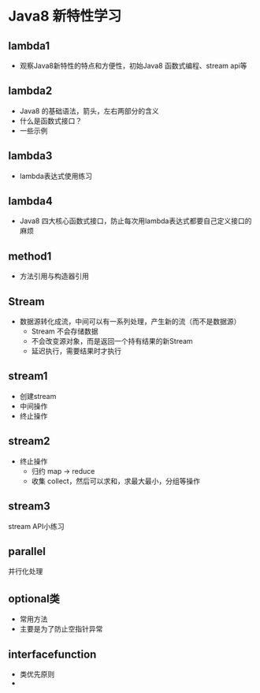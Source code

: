 # Java8 新特性学习

## lambda1 
- 观察Java8新特性的特点和方便性，初始Java8 函数式编程、stream api等

## lambda2
- Java8 的基础语法，箭头，左右两部分的含义
- 什么是函数式接口？
- 一些示例

## lambda3
- lambda表达式使用练习

## lambda4
- Java8 四大核心函数式接口，防止每次用lambda表达式都要自己定义接口的麻烦

## method1
- 方法引用与构造器引用

## Stream
- 数据源转化成流，中间可以有一系列处理，产生新的流（而不是数据源）
    - Stream 不会存储数据
    - 不会改变源对象，而是返回一个持有结果的新Stream
    - 延迟执行，需要结果时才执行
## stream1
- 创建stream
- 中间操作
- 终止操作  
   
## stream2
- 终止操作
    - 归约 map -> reduce
    - 收集 collect，然后可以求和，求最大最小，分组等操作
    
## stream3
stream API小练习

## parallel
并行化处理

## optional类
- 常用方法
- 主要是为了防止空指针异常

## interfacefunction
- 类优先原则
- 



